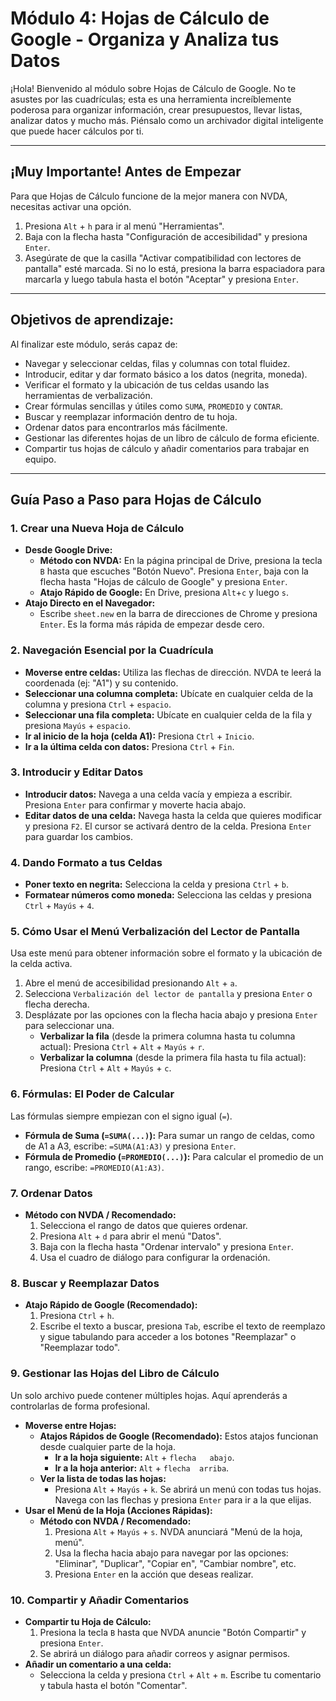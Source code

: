# Módulo 4: Hojas de Cálculo de Google - Organiza y Analiza tus Datos

¡Hola! Bienvenido al módulo sobre Hojas de Cálculo de Google. No te asustes por las cuadrículas; esta es una herramienta increíblemente poderosa para organizar información, crear presupuestos, llevar listas, analizar datos y mucho más. Piénsalo como un archivador digital inteligente que puede hacer cálculos por ti.

---

## ¡Muy Importante! Antes de Empezar

Para que Hojas de Cálculo funcione de la mejor manera con NVDA, necesitas activar una opción.

1.  Presiona `Alt` + `h` para ir al menú "Herramientas".
2.  Baja con la flecha hasta "Configuración de accesibilidad" y presiona `Enter`.
3.  Asegúrate de que la casilla "Activar compatibilidad con lectores de pantalla" esté marcada. Si no lo está, presiona la barra espaciadora para marcarla y luego tabula hasta el botón "Aceptar" y presiona `Enter`.

---

## Objetivos de aprendizaje:

Al finalizar este módulo, serás capaz de:

* Navegar y seleccionar celdas, filas y columnas con total fluidez.
* Introducir, editar y dar formato básico a los datos (negrita, moneda).
* Verificar el formato y la ubicación de tus celdas usando las herramientas de verbalización.
* Crear fórmulas sencillas y útiles como `SUMA`, `PROMEDIO` y `CONTAR`.
* Buscar y reemplazar información dentro de tu hoja.
* Ordenar datos para encontrarlos más fácilmente.
* Gestionar las diferentes hojas de un libro de cálculo de forma eficiente.
* Compartir tus hojas de cálculo y añadir comentarios para trabajar en equipo.

---

## Guía Paso a Paso para Hojas de Cálculo

### 1. Crear una Nueva Hoja de Cálculo

* **Desde Google Drive:**
    * **Método con NVDA:** En la página principal de Drive, presiona la tecla `B` hasta que escuches "Botón Nuevo". Presiona `Enter`, baja con la flecha hasta "Hojas de cálculo de Google" y presiona `Enter`.
    * **Atajo Rápido de Google:** En Drive, presiona `Alt`+`c` y luego  `s`.
* **Atajo Directo en el Navegador:**
    * Escribe `sheet.new` en la barra de direcciones de Chrome y presiona `Enter`. Es la forma más rápida de empezar desde cero.

### 2. Navegación Esencial por la Cuadrícula

* **Moverse entre celdas:** Utiliza las flechas de dirección. NVDA te leerá la coordenada (ej: "A1") y su contenido.
* **Seleccionar una columna completa:** Ubícate en cualquier celda de la columna y presiona `Ctrl` + `espacio`.
* **Seleccionar una fila completa:** Ubícate en cualquier celda de la fila y presiona `Mayús` + `espacio`.
* **Ir al inicio de la hoja (celda A1):** Presiona `Ctrl` + `Inicio`.
* **Ir a la última celda con datos:** Presiona `Ctrl` + `Fin`.

### 3. Introducir y Editar Datos

* **Introducir datos:** Navega a una celda vacía y empieza a escribir. Presiona `Enter` para confirmar y moverte hacia abajo.
* **Editar datos de una celda:** Navega hasta la celda que quieres modificar y presiona `F2`. El cursor se activará dentro de la celda. Presiona `Enter` para guardar los cambios.

### 4. Dando Formato a tus Celdas

* **Poner texto en negrita:** Selecciona la celda y presiona `Ctrl` + `b`.
* **Formatear números como moneda:** Selecciona las celdas y presiona `Ctrl` + `Mayús` + `4`.

### 5. Cómo Usar el Menú Verbalización del Lector de Pantalla

Usa este menú para obtener información sobre el formato y la ubicación de la celda activa.

1.  Abre el menú de accesibilidad presionando `Alt` + `a`.
2.  Selecciona `Verbalización del lector de pantalla` y presiona `Enter` o flecha derecha.
3.  Desplázate por las opciones con la flecha hacia abajo y presiona `Enter` para seleccionar una.
    * **Verbalizar la fila** (desde la primera columna hasta tu columna actual): Presiona `Ctrl` + `Alt` + `Mayús` + `r`.
    * **Verbalizar la columna** (desde la primera fila hasta tu fila actual): Presiona `Ctrl` + `Alt` + `Mayús` + `c`.

### 6. Fórmulas: El Poder de Calcular

Las fórmulas siempre empiezan con el signo igual (`=`).

* **Fórmula de Suma (`=SUMA(...)`):** Para sumar un rango de celdas, como de A1 a A3, escribe: `=SUMA(A1:A3)` y presiona `Enter`.
* **Fórmula de Promedio (`=PROMEDIO(...)`):** Para calcular el promedio de un rango, escribe: `=PROMEDIO(A1:A3)`.

### 7. Ordenar Datos

* **Método con NVDA / Recomendado:**
    1.  Selecciona el rango de datos que quieres ordenar.
    2.  Presiona `Alt` + `d` para abrir el menú "Datos".
    3.  Baja con la flecha hasta "Ordenar intervalo" y presiona `Enter`.
    4.  Usa el cuadro de diálogo para configurar la ordenación.

### 8. Buscar y Reemplazar Datos

* **Atajo Rápido de Google (Recomendado):**
    1.  Presiona `Ctrl` + `h`.
    2.  Escribe el texto a buscar, presiona `Tab`, escribe el texto de reemplazo y sigue tabulando para acceder a los botones "Reemplazar" o "Reemplazar todo".

### 9. Gestionar las Hojas del Libro de Cálculo 

Un solo archivo puede contener múltiples hojas. Aquí aprenderás a controlarlas de forma profesional.

* **Moverse entre Hojas:**
    * **Atajos Rápidos de Google (Recomendado):** Estos atajos funcionan desde cualquier parte de la hoja.
        * **Ir a la hoja siguiente:** `Alt` + `flecha   abajo`.
        * **Ir a la hoja anterior:** `Alt` + `flecha  arriba`.
    * **Ver la lista de todas las hojas:**
        * Presiona `Alt` + `Mayús` + `k`. Se abrirá un menú con todas tus hojas. Navega con las flechas y presiona `Enter` para ir a la que elijas.
* **Usar el Menú de la Hoja (Acciones Rápidas):**
    * **Método con NVDA / Recomendado:**
        1.  Presiona `Alt` + `Mayús` + `s`. NVDA anunciará "Menú de la hoja, menú".
        2.  Usa la flecha hacia abajo para navegar por las opciones: "Eliminar", "Duplicar", "Copiar en", "Cambiar nombre", etc.
        3.  Presiona `Enter` en la acción que deseas realizar.

### 10. Compartir y Añadir Comentarios

* **Compartir tu Hoja de Cálculo:**
    1.  Presiona la tecla `B` hasta que NVDA anuncie "Botón Compartir" y presiona `Enter`.
    2.  Se abrirá un diálogo para añadir correos y asignar permisos.
* **Añadir un comentario a una celda:**
    * Selecciona la celda y presiona `Ctrl` + `Alt` + `m`. Escribe tu comentario y tabula hasta el botón "Comentar".